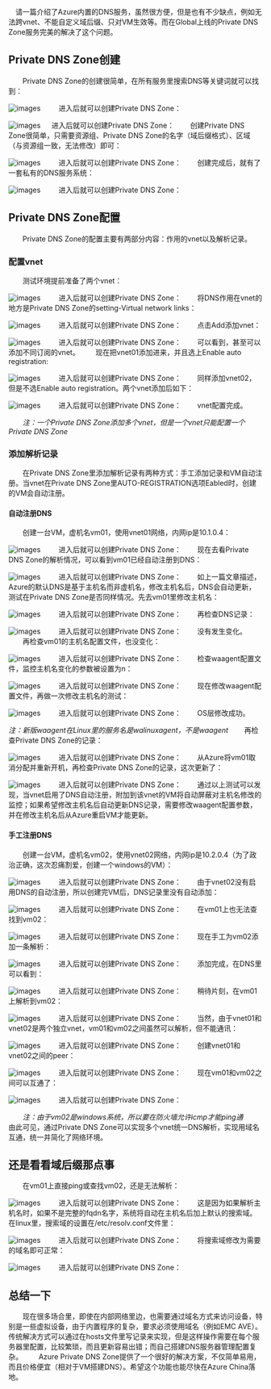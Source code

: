  请一篇介绍了Azure内置的DNS服务，虽然很方便，但是也有不少缺点，例如无法跨vnet、不能自定义域后缀、只对VM生效等。而在Global上线的Private DNS Zone服务完美的解决了这个问题。
## Private DNS Zone创建
  Private DNS Zone的创建很简单，在所有服务里搜索DNS等关键词就可以找到：

![images](https://github.com/JanlenHu/OCPChinaPTSALLDOCS/blob/master/01.BLOG/images/我的地盘我做主——Azure%20Private%20DNS%20Zone%201.png)
  
  进入后就可以创建Private DNS Zone：

![images](https://github.com/JanlenHu/OCPChinaPTSALLDOCS/blob/master/01.BLOG/images/我的地盘我做主——Azure%20Private%20DNS%20Zone%202.png)
 
 进入后就可以创建Private DNS Zone：
  创建Private DNS Zone很简单，只需要资源组、Private DNS Zone的名字（域后缀格式）、区域（与资源组一致，无法修改）即可：

![images](https://github.com/JanlenHu/OCPChinaPTSALLDOCS/blob/master/01.BLOG/images/我的地盘我做主——Azure%20Private%20DNS%20Zone%203.png)
  
  进入后就可以创建Private DNS Zone：
  创建完成后，就有了一套私有的DNS服务系统：

![images](https://github.com/JanlenHu/OCPChinaPTSALLDOCS/blob/master/01.BLOG/images/我的地盘我做主——Azure%20Private%20DNS%20Zone%204.png)
  
  进入后就可以创建Private DNS Zone：
## Private DNS Zone配置
  Private DNS Zone的配置主要有两部分内容：作用的vnet以及解析记录。
### 配置vnet
  测试环境提前准备了两个vnet：

![images](https://github.com/JanlenHu/OCPChinaPTSALLDOCS/blob/master/01.BLOG/images/我的地盘我做主——Azure%20Private%20DNS%20Zone%205.png)
  
  进入后就可以创建Private DNS Zone：
  将DNS作用在vnet的地方是Private DNS Zone的setting-Virtual network links：

![images](https://github.com/JanlenHu/OCPChinaPTSALLDOCS/blob/master/01.BLOG/images/我的地盘我做主——Azure%20Private%20DNS%20Zone%206.png)
  
  进入后就可以创建Private DNS Zone：
  点击Add添加vnet：

![images](https://github.com/JanlenHu/OCPChinaPTSALLDOCS/blob/master/01.BLOG/images/我的地盘我做主——Azure%20Private%20DNS%20Zone%207.png)
  
  进入后就可以创建Private DNS Zone：
  可以看到，甚至可以添加不同订阅的vnet。
  现在把vnet01添加进来，并且选上Enable auto registration:

![images](https://github.com/JanlenHu/OCPChinaPTSALLDOCS/blob/master/01.BLOG/images/我的地盘我做主——Azure%20Private%20DNS%20Zone%208.png)
  
  进入后就可以创建Private DNS Zone：
  同样添加vnet02，但是不选Enable auto registration。两个vnet添加后如下：

![images](https://github.com/JanlenHu/OCPChinaPTSALLDOCS/blob/master/01.BLOG/images/我的地盘我做主——Azure%20Private%20DNS%20Zone%209.png)
  
  进入后就可以创建Private DNS Zone：
  vnet配置完成。
  
  *注：一个Private DNS Zone添加多个vnet，但是一个vnet只能配置一个Private DNS Zone*
### 添加解析记录
  在Private DNS Zone里添加解析记录有两种方式：手工添加记录和VM自动注册。当vnet在Private DNS Zone里AUTO-REGISTRATION选项Eabled时，创建的VM会自动注册。
#### 自动注册DNS
  创建一台VM，虚机名vm01，使用vnet01网络，内网ip是10.1.0.4：

![images](https://github.com/JanlenHu/OCPChinaPTSALLDOCS/blob/master/01.BLOG/images/我的地盘我做主——Azure%20Private%20DNS%20Zone%2010.png)
  
  进入后就可以创建Private DNS Zone：
  现在去看Private DNS Zone的解析情况，可以看到vm01已经自动注册到DNS：

![images](https://github.com/JanlenHu/OCPChinaPTSALLDOCS/blob/master/01.BLOG/images/我的地盘我做主——Azure%20Private%20DNS%20Zone%2011.png)
  
  进入后就可以创建Private DNS Zone：
  如上一篇文章描述，Azure的默认DNS是基于主机名而非虚机名，修改主机名后，DNS会自动更新，测试在Private DNS Zone是否同样情况。先去vm01里修改主机名：

![images](https://github.com/JanlenHu/OCPChinaPTSALLDOCS/blob/master/01.BLOG/images/我的地盘我做主——Azure%20Private%20DNS%20Zone%2012.png)
  
  进入后就可以创建Private DNS Zone：
  再检查DNS记录：

![images](https://github.com/JanlenHu/OCPChinaPTSALLDOCS/blob/master/01.BLOG/images/我的地盘我做主——Azure%20Private%20DNS%20Zone%2013.png)
  
  进入后就可以创建Private DNS Zone：
  没有发生变化。
  再检查vm01的主机名配置文件，也没变化：

![images](https://github.com/JanlenHu/OCPChinaPTSALLDOCS/blob/master/01.BLOG/images/我的地盘我做主——Azure%20Private%20DNS%20Zone%2014.png)
  
  进入后就可以创建Private DNS Zone：
  检查waagent配置文件，监控主机名变化的参数被设置为n：

![images](https://github.com/JanlenHu/OCPChinaPTSALLDOCS/blob/master/01.BLOG/images/我的地盘我做主——Azure%20Private%20DNS%20Zone%2015.png)
  
  进入后就可以创建Private DNS Zone：
  现在修改waagent配置文件，再做一次修改主机名的测试：

![images](https://github.com/JanlenHu/OCPChinaPTSALLDOCS/blob/master/01.BLOG/images/我的地盘我做主——Azure%20Private%20DNS%20Zone%2016.png)
  
  进入后就可以创建Private DNS Zone：
  OS层修改成功。
  
*注：新版waagent在Linux里的服务名是walinuxagent，不是waagent*
  再检查Private DNS Zone的记录：

![images](https://github.com/JanlenHu/OCPChinaPTSALLDOCS/blob/master/01.BLOG/images/我的地盘我做主——Azure%20Private%20DNS%20Zone%2017.png)
  
  进入后就可以创建Private DNS Zone：
  从Azure将vm01取消分配并重新开机，再检查Private DNS Zone的记录，这次更新了：

![images](https://github.com/JanlenHu/OCPChinaPTSALLDOCS/blob/master/01.BLOG/images/我的地盘我做主——Azure%20Private%20DNS%20Zone%2018.png)
  
  进入后就可以创建Private DNS Zone：
  通过以上测试可以发现，当vnet启用了DNS自动注册，附加到该vnet的VM将自动屏蔽对主机名修改的监控；如果希望修改主机名后自动更新DNS记录，需要修改waagent配置参数，并在修改主机名后从Azure重启VM才能更新。
#### 手工注册DNS
  创建一台VM，虚机名vm02，使用vnet02网络，内网ip是10.2.0.4（为了政治正确，这次忍痛割爱，创建一个windows的VM）：

![images](https://github.com/JanlenHu/OCPChinaPTSALLDOCS/blob/master/01.BLOG/images/我的地盘我做主——Azure%20Private%20DNS%20Zone%2019.png)
  
  进入后就可以创建Private DNS Zone：
  由于vnet02没有启用DNS的自动注册，所以创建完VM后，DNS记录里没有自动添加：

![images](https://github.com/JanlenHu/OCPChinaPTSALLDOCS/blob/master/01.BLOG/images/我的地盘我做主——Azure%20Private%20DNS%20Zone%2020.png)
  
  进入后就可以创建Private DNS Zone：
  在vm01上也无法查找到vm02：

![images](https://github.com/JanlenHu/OCPChinaPTSALLDOCS/blob/master/01.BLOG/images/我的地盘我做主——Azure%20Private%20DNS%20Zone%2021.png)
  
  进入后就可以创建Private DNS Zone：
  现在手工为vm02添加一条解析：

![images](https://github.com/JanlenHu/OCPChinaPTSALLDOCS/blob/master/01.BLOG/images/我的地盘我做主——Azure%20Private%20DNS%20Zone%2022.png)
  
  进入后就可以创建Private DNS Zone：
  添加完成，在DNS里可以看到：

![images](https://github.com/JanlenHu/OCPChinaPTSALLDOCS/blob/master/01.BLOG/images/我的地盘我做主——Azure%20Private%20DNS%20Zone%2023.png)
  
  进入后就可以创建Private DNS Zone：
  稍待片刻，在vm01上解析到vm02：

![images](https://github.com/JanlenHu/OCPChinaPTSALLDOCS/blob/master/01.BLOG/images/我的地盘我做主——Azure%20Private%20DNS%20Zone%2024.png)
  
  进入后就可以创建Private DNS Zone：
  当然，由于vnet01和vnet02是两个独立vnet，vm01和vm02之间虽然可以解析，但不能通讯：

![images](https://github.com/JanlenHu/OCPChinaPTSALLDOCS/blob/master/01.BLOG/images/我的地盘我做主——Azure%20Private%20DNS%20Zone%2025.png)
  
  进入后就可以创建Private DNS Zone：
  创建vnet01和vnet02之间的peer：

![images](https://github.com/JanlenHu/OCPChinaPTSALLDOCS/blob/master/01.BLOG/images/我的地盘我做主——Azure%20Private%20DNS%20Zone%2026.png)
  
  进入后就可以创建Private DNS Zone：
  现在vm01和vm02之间可以互通了：

![images](https://github.com/JanlenHu/OCPChinaPTSALLDOCS/blob/master/01.BLOG/images/我的地盘我做主——Azure%20Private%20DNS%20Zone%2027.png)
  
  进入后就可以创建Private DNS Zone：
  
  *注：由于vm02是windows系统，所以要在防火墙允许icmp才能ping通*
  由此可见，通过Private DNS Zone可以实现多个vnet统一DNS解析，实现用域名互通，统一并简化了网络环境。
## 还是看看域后缀那点事
  在vm01上直接ping或查找vm02，还是无法解析：

![images](https://github.com/JanlenHu/OCPChinaPTSALLDOCS/blob/master/01.BLOG/images/我的地盘我做主——Azure%20Private%20DNS%20Zone%2028.png)
  
  进入后就可以创建Private DNS Zone：
  这是因为如果解析主机名时，如果不是完整的fqdn名字，系统将自动在主机名后加上默认的搜索域。在linux里，搜索域的设置在/etc/resolv.conf文件里：

![images](https://github.com/JanlenHu/OCPChinaPTSALLDOCS/blob/master/01.BLOG/images/我的地盘我做主——Azure%20Private%20DNS%20Zone%2029.png)
  
  进入后就可以创建Private DNS Zone：
  将搜索域修改为需要的域名即可正常：

![images](https://github.com/JanlenHu/OCPChinaPTSALLDOCS/blob/master/01.BLOG/images/我的地盘我做主——Azure%20Private%20DNS%20Zone%2030.png)
  
  进入后就可以创建Private DNS Zone：
## 总结一下
  现在很多场合里，即使在内部网络里边，也需要通过域名方式来访问设备，特别是一些虚拟设备，由于内置程序的复杂，要求必须使用域名（例如EMC AVE）。传统解决方式可以通过在hosts文件里写记录来实现，但是这样操作需要在每个服务器里配置，比较繁琐，而且更新容易出错；而自己搭建DNS服务器管理配置复杂。
  Azure Private DNS Zone提供了一个很好的解决方案，不仅简单易用，而且价格便宜（相对于VM搭建DNS）。希望这个功能也能尽快在Azure China落地。
